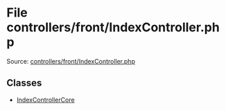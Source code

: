 File controllers/front/IndexController.php
=========

Source: [controllers/front/IndexController.php](https://github.com/PrestaShop/PrestaShop/blob/1.5.0.9/controllers/front/IndexController.php)


Classes
-------

* [IndexControllerCore](class.IndexControllerCore.md)

